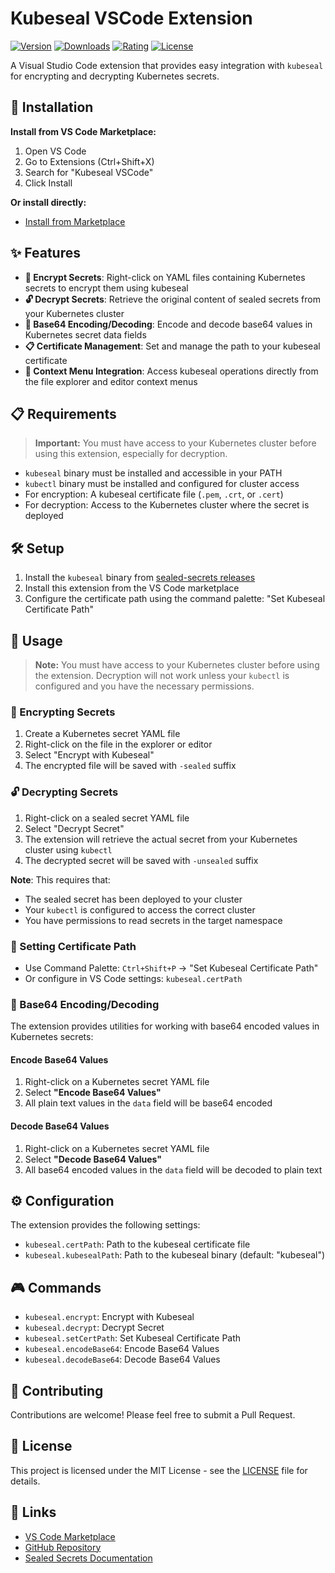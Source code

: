 # Kubeseal VSCode Extension

[![Version](https://img.shields.io/visual-studio-marketplace/v/devops4life.kubeseal-vscode.svg)](https://marketplace.visualstudio.com/items?itemName=devops4life.kubeseal-vscode)
[![Downloads](https://img.shields.io/visual-studio-marketplace/d/devops4life.kubeseal-vscode.svg)](https://marketplace.visualstudio.com/items?itemName=devops4life.kubeseal-vscode)
[![Rating](https://img.shields.io/visual-studio-marketplace/r/devops4life.kubeseal-vscode.svg)](https://marketplace.visualstudio.com/items?itemName=devops4life.kubeseal-vscode)
[![License](https://img.shields.io/badge/license-MIT-blue.svg)](LICENSE)

A Visual Studio Code extension that provides easy integration with `kubeseal` for encrypting and decrypting Kubernetes secrets.

## 🚀 Installation

**Install from VS Code Marketplace:**
1. Open VS Code
2. Go to Extensions (Ctrl+Shift+X)
3. Search for "Kubeseal VSCode"
4. Click Install

**Or install directly:**
- [Install from Marketplace](https://marketplace.visualstudio.com/items?itemName=devops4life.kubeseal-vscode)

## ✨ Features

- **🔐 Encrypt Secrets**: Right-click on YAML files containing Kubernetes secrets to encrypt them using kubeseal
- **🔓 Decrypt Secrets**: Retrieve the original content of sealed secrets from your Kubernetes cluster
- **📝 Base64 Encoding/Decoding**: Encode and decode base64 values in Kubernetes secret data fields
- **📋 Certificate Management**: Set and manage the path to your kubeseal certificate
- **🎯 Context Menu Integration**: Access kubeseal operations directly from the file explorer and editor context menus

## 📋 Requirements

> **Important:** You must have access to your Kubernetes cluster before using this extension, especially for decryption.

- `kubeseal` binary must be installed and accessible in your PATH
- `kubectl` binary must be installed and configured for cluster access
- For encryption: A kubeseal certificate file (`.pem`, `.crt`, or `.cert`)
- For decryption: Access to the Kubernetes cluster where the secret is deployed

## 🛠️ Setup

1. Install the `kubeseal` binary from [sealed-secrets releases](https://github.com/bitnami-labs/sealed-secrets/releases)
2. Install this extension from the VS Code marketplace
3. Configure the certificate path using the command palette: "Set Kubeseal Certificate Path"

## 📖 Usage

> **Note:** You must have access to your Kubernetes cluster before using the extension. Decryption will not work unless your `kubectl` is configured and you have the necessary permissions.

### 🔐 Encrypting Secrets

1. Create a Kubernetes secret YAML file
2. Right-click on the file in the explorer or editor
3. Select "Encrypt with Kubeseal"
4. The encrypted file will be saved with `-sealed` suffix

### 🔓 Decrypting Secrets

1. Right-click on a sealed secret YAML file
2. Select "Decrypt Secret"
3. The extension will retrieve the actual secret from your Kubernetes cluster using `kubectl`
4. The decrypted secret will be saved with `-unsealed` suffix

**Note**: This requires that:

- The sealed secret has been deployed to your cluster
- Your `kubectl` is configured to access the correct cluster
- You have permissions to read secrets in the target namespace

### 🔧 Setting Certificate Path

- Use Command Palette: `Ctrl+Shift+P` → "Set Kubeseal Certificate Path"
- Or configure in VS Code settings: `kubeseal.certPath`

### 📝 Base64 Encoding/Decoding

The extension provides utilities for working with base64 encoded values in Kubernetes secrets:

#### Encode Base64 Values

1. Right-click on a Kubernetes secret YAML file
2. Select **"Encode Base64 Values"**
3. All plain text values in the `data` field will be base64 encoded

#### Decode Base64 Values

1. Right-click on a Kubernetes secret YAML file
2. Select **"Decode Base64 Values"**
3. All base64 encoded values in the `data` field will be decoded to plain text

## ⚙️ Configuration

The extension provides the following settings:

- `kubeseal.certPath`: Path to the kubeseal certificate file
- `kubeseal.kubesealPath`: Path to the kubeseal binary (default: "kubeseal")

## 🎮 Commands

- `kubeseal.encrypt`: Encrypt with Kubeseal
- `kubeseal.decrypt`: Decrypt Secret
- `kubeseal.setCertPath`: Set Kubeseal Certificate Path
- `kubeseal.encodeBase64`: Encode Base64 Values
- `kubeseal.decodeBase64`: Decode Base64 Values

## 🤝 Contributing

Contributions are welcome! Please feel free to submit a Pull Request.

## 📄 License

This project is licensed under the MIT License - see the [LICENSE](LICENSE) file for details.

## 🔗 Links

- [VS Code Marketplace](https://marketplace.visualstudio.com/items?itemName=devops4life.kubeseal-vscode)
- [GitHub Repository](https://github.com/duyluann/kubeseal-vscode)
- [Sealed Secrets Documentation](https://github.com/bitnami-labs/sealed-secrets)
